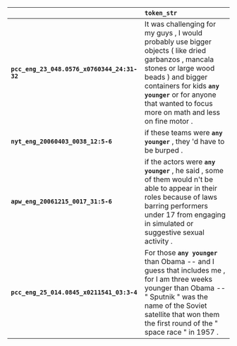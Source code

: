 |                                             | `token_str`                                                                                                                                                                                                                                                    |
|:--------------------------------------------|:---------------------------------------------------------------------------------------------------------------------------------------------------------------------------------------------------------------------------------------------------------------|
| **`pcc_eng_23_048.0576_x0760344_24:31-32`** | It was challenging for my guys , I would probably use bigger objects ( like dried garbanzos , mancala stones or large wood beads ) and bigger containers for kids __``any younger``__ or for anyone that wanted to focus more on math and less on fine motor . |
| **`nyt_eng_20060403_0038_12:5-6`**          | if these teams were __``any younger``__ , they 'd have to be burped .                                                                                                                                                                                          |
| **`apw_eng_20061215_0017_31:5-6`**          | if the actors were __``any younger``__ , he said , some of them would n't be able to appear in their roles because of laws barring performers under 17 from engaging in simulated or suggestive sexual activity .                                              |
| **`pcc_eng_25_014.0845_x0211541_03:3-4`**   | For those __``any younger``__ than Obama -- and I guess that includes me , for I am three weeks younger than Obama -- " Sputnik " was the name of the Soviet satellite that won them the first round of the " space race " in 1957 .                           |